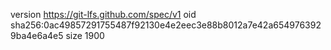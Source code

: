 version https://git-lfs.github.com/spec/v1
oid sha256:0ac49857291755487f92130e4e2eec3e88b8012a7e42a6549763929ba4e6a4e5
size 1900
